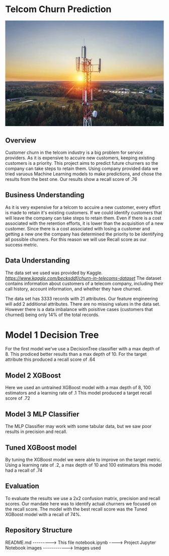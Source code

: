 # Telcom Churn Prediction

![alt text](images/AdobeStock_294948823.jpeg)

## Overview
Customer churn in the telcom industry is a big problem for service providers. As it is expensive to accuire new customers, keeping existing customers is a priority. This project aims to predict future churners so the company can take steps to retain them. Using company provided data we tried varuous Machine Learning models to 
make predictions, and chose the results from the best one. Our results show a recall score of .76

## Business Understanding
As it is very expensive for a telcom to accuire a new customer, every effort is made to retain it's existing customers. If we could identify customers that will leave the company can take steps to retain them. Even if there is a cost associated with the retention efforts, it is lower than the acquisition of a new customer.
Since there is a cost associated with losing a customer and getting a new one the company has determined the priority to be identifying all possible churners. For this reason we will use Recall score as our success metric.

## Data Understanding
The data set we used was provided by Kaggle. *https://www.kaggle.com/becksddf/churn-in-telecoms-dataset* 
The dataset contains information about customers of a telecom company, including their call history, 
account information, and whether they have churned. 

The data set has 3333 records with 21 attributes. Our feature engineering will add 2 additional attributes.
There are no missing values in the data set. However there is a data imbalance with poisitive cases (customers 
that churned) being only 14% of the total records.

# Model 1 Decision Tree
For the first model we've use a DecisionTree classifier with a max depth of 8. This prodiced better results than a max depth of 10.
For the target attribute this produced a recall score of .64

## Model 2 XGBoost
Here we used an untrained XGBoost model with a max depth of 8, 100 estimators and a learning rate of .1
This model produced a target recall score of .72

## Model 3 MLP Classifier
The MLP Classifier may work with some tabular data, but we saw poor results in precision and recall.

## Tuned XGBoost model
By tuning the XGBoost model we were able to improve on the target metric. Using a learning rate of .2, a max depth of 10 and 100 estimators this model had a recall of .74

## Evaluation
To evaluate the results we use a 2x2 confusion matrix, precision and recall scores. Our mandate here was to identify actual churners we focused on the recall score. The model with the best recall score was the Tuned XGBoost model with a recall of 74%.

## Repository Structure
README.md ---------> This file
notebook.ipynb ----> Project Jupyter Notebook
images ------------> Images used
